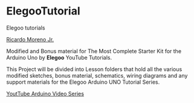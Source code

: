 # ElegooTutorial
Elegoo tutorials

<a href="mailto:rmorenojr@live.com">Ricardo Moreno Jr.</a>

Modified and Bonus material for The Most Complete Starter Kit for the Arduino Uno by **Elegoo** YouTube Tutorials.

This Project will be divided into Lesson folders that hold all the various modified sketches, bonus material, schematics, wiring diagrams and any support materials for the Elegoo Arduino UNO Tutorial Series. 

[YoutTube Arduino Video Series](https://www.youtube.com/playlist?list=PLMzVxVmsv2vnCy0GSZjXaMdBQKLbmHOZR)

